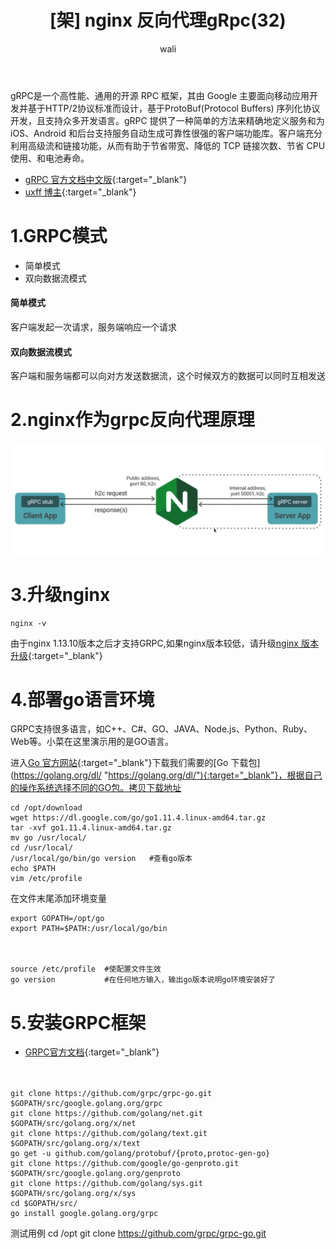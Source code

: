 ﻿---
layout: post
title: '[架] nginx 反向代理gRpc(32)'  #标题
tagline:  nginx 反向代理GRPC
category: nginx      #分类
author: wali    #作者
tag: nginx     #标签
ghurl:        #github url
ghurl_zip:    #github zip下载
comments: true

post_nav: ["1.GRPC模式","2.nginx作为grpc反向代理原理","3.升级nginx","4.部署go语言环境","5.安装GRPC框架"]
group_tag: nginx教程
---

gRPC是一个高性能、通用的开源 RPC 框架，其由 Google 主要面向移动应用开发并基于HTTP/2协议标准而设计，基于ProtoBuf(Protocol Buffers) 序列化协议开发，且支持众多开发语言。gRPC 提供了一种简单的方法来精确地定义服务和为 iOS、Android 和后台支持服务自动生成可靠性很强的客户端功能库。客户端充分利用高级流和链接功能，从而有助于节省带宽、降低的 TCP 链接次数、节省 CPU 使用、和电池寿命。

- [gRPC 官方文档中文版](https://doc.oschina.net/grpc?t=58008 "https://doc.oschina.net/grpc?t=58008"){:target="_blank"}
- [uxff 博主](https://blog.csdn.net/xuduorui/article/details/78278808 "https://blog.csdn.net/xuduorui/article/details/78278808"){:target="_blank"}

# 1.GRPC模式

- 简单模式
- 双向数据流模式

#### 简单模式

客户端发起一次请求，服务端响应一个请求

#### 双向数据流模式

客户端和服务端都可以向对方发送数据流，这个时候双方的数据可以同时互相发送

# 2.nginx作为grpc反向代理原理

![ssl](https://raw.githubusercontent.com/walidream/waliblog/gh-pages/static/image/nginx/nginx_62.jpg)


# 3.升级nginx

	nginx -v

由于nginx 1.13.10版本之后才支持GRPC,如果nginx版本较低，请升级[nginx 版本升级](nginx/2019/01/05/nginx-24.html "nginx/2019/01/05/nginx-24.html"){:target="_blank"}

# 4.部署go语言环境

GRPC支持很多语言，如C++、C#、GO、JAVA、Node.js、Python、Ruby、Web等。小菜在这里演示用的是GO语言。

进入[Go 官方网站](https://golang.org/ "https://golang.org/"){:target="_blank"}下载我们需要的[Go 下载包](https://golang.org/dl/ "https://golang.org/dl/"){:target="_blank"}，根据自己的操作系统选择不同的GO包。拷贝下载地址

	cd /opt/download
	wget https://dl.google.com/go/go1.11.4.linux-amd64.tar.gz
	tar -xvf go1.11.4.linux-amd64.tar.gz 
	mv go /usr/local/
	cd /usr/local/
	/usr/local/go/bin/go version   #查看go版本
	echo $PATH                     
	vim /etc/profile

在文件末尾添加环境变量

```linux
export GOPATH=/opt/go
export PATH=$PATH:/usr/local/go/bin
```
　　　

	source /etc/profile  #使配置文件生效
	go version           #在任何地方输入，输出go版本说明go环境安装好了

# 5.安装GRPC框架

- [GRPC官方文档](https://grpc.io/docs/ "https://grpc.io/docs/"){:target="_blank"}

　　　　
```linux
git clone https://github.com/grpc/grpc-go.git $GOPATH/src/google.golang.org/grpc
git clone https://github.com/golang/net.git $GOPATH/src/golang.org/x/net
git clone https://github.com/golang/text.git $GOPATH/src/golang.org/x/text
go get -u github.com/golang/protobuf/{proto,protoc-gen-go}
git clone https://github.com/google/go-genproto.git $GOPATH/src/google.golang.org/genproto
git clone https://github.com/golang/sys.git $GOPATH/src/golang.org/x/sys
cd $GOPATH/src/
go install google.golang.org/grpc
```

测试用例
	cd /opt
	git clone https://github.com/grpc/grpc-go.git




















































